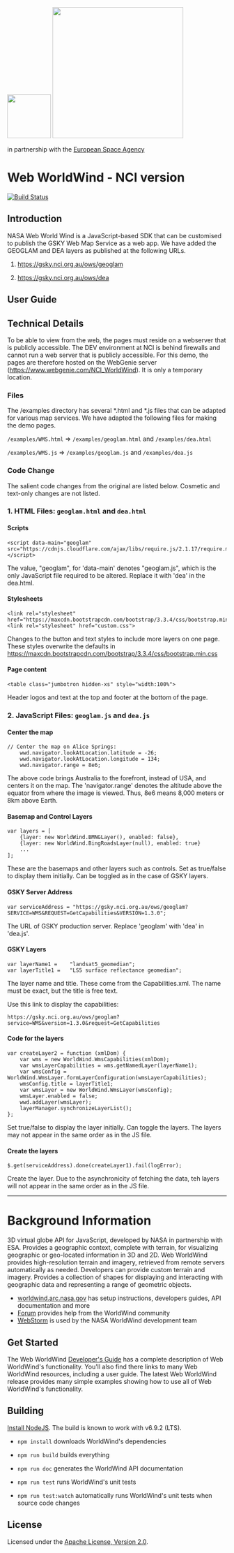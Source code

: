 <img src="https://worldwind.arc.nasa.gov/img/nasa-logo.svg" height="100"/>
<img src="http://nci.org.au/wp-content/uploads/2018/09/NCI-Australia-and-Text-website-2-2.png" style="width:300px"/>
<p>in partnership with the <a href="http://www.esa.int" target="_blank">European Space Agency</a></p>

# Web WorldWind - NCI version

[![Build Status](https://travis-ci.org/NASAWorldWind/WebWorldWind.svg?branch=develop)](https://github.com/asivapra/WebWorldWind/tree/develop)

## Introduction

NASA Web World Wind is a JavaScript-based SDK that can be customised to publish the GSKY Web Map Service as a web app. 
We have added the GEOGLAM and DEA layers as published at the following URLs.

1. https://gsky.nci.org.au/ows/geoglam

2. https://gsky.nci.org.au/ows/dea

## User Guide

## Technical Details

To be able to view from the web, the pages must reside on a webserver that is publicly accessible. The DEV environment
at NCI is behind firewalls and cannot run a web server that is publicly accessible. For this demo, the pages are
therefore hosted on the WebGenie server (https://www.webgenie.com/NCI_WorldWind). It is only a temporary location.

### Files

The /examples directory has several \*.html and \*.js files that can be adapted for various map services. We have 
adapted the following files for making the demo pages.

`/examples/WMS.html` => `/examples/geoglam.html` and `/examples/dea.html`

`/examples/WMS.js` => `/examples/geoglam.js` and `/examples/dea.js`

### Code Change

The salient code changes from the original are listed below. Cosmetic and text-only changes are not listed.

### 1. HTML Files: `geoglam.html` and `dea.html`

#### Scripts

	<script data-main="geoglam" src="https://cdnjs.cloudflare.com/ajax/libs/require.js/2.1.17/require.min.js"></script>

The value, "geoglam", for 'data-main' denotes "geoglam.js", which is the only JavaScript file required to be altered.
Replace it with 'dea' in the dea.html.

#### Stylesheets

	<link rel="stylesheet" href="https://maxcdn.bootstrapcdn.com/bootstrap/3.3.4/css/bootstrap.min.css">
	<link rel="stylesheet" href="custom.css">

Changes to the button and text styles to include more layers on one page. These styles overwrite the defaults 
in https://maxcdn.bootstrapcdn.com/bootstrap/3.3.4/css/bootstrap.min.css

#### Page content

	<table class="jumbotron hidden-xs" style="width:100%">

Header logos and text at the top and footer at the bottom of the page.
		
### 2. JavaScript Files: `geoglam.js` and `dea.js`

#### Center the map

	// Center the map on Alice Springs:
		wwd.navigator.lookAtLocation.latitude = -26; 
		wwd.navigator.lookAtLocation.longitude = 134;
		wwd.navigator.range = 8e6; 

The above code brings Australia to the forefront, instead of USA, and centers it on the map. The 'navigator.range' 
denotes the altitude above the equator from where the image is viewed. Thus, 8e6 means 8,000 meters or 8km above Earth.

#### Basemap and Control Layers

	var layers = [
    	{layer: new WorldWind.BMNGLayer(), enabled: false},
		{layer: new WorldWind.BingRoadsLayer(null), enabled: true}
		...
	];

These are the basemaps and other layers such as controls. Set as true/false to display them initially. Can be toggled
as in the case of GSKY layers.

#### GSKY Server Address

	var serviceAddress = "https://gsky.nci.org.au/ows/geoglam?SERVICE=WMS&REQUEST=GetCapabilities&VERSION=1.3.0";

The URL of GSKY production server. Replace 'geoglam' with 'dea' in 'dea.js'.

#### GSKY Layers

	var layerName1 = 	"landsat5_geomedian";
	var layerTitle1 = 	"LS5 surface reflectance geomedian";

The layer name and title. These come from the Capabilities.xml. The name must be exact, but the title is free text.

Use this link to display the capabilities: 

	https://gsky.nci.org.au/ows/geoglam?service=WMS&version=1.3.0&request=GetCapabilities

#### Code for the layers	
	
    var createLayer2 = function (xmlDom) {
		var wms = new WorldWind.WmsCapabilities(xmlDom);
		var wmsLayerCapabilities = wms.getNamedLayer(layerName1);
		var wmsConfig = WorldWind.WmsLayer.formLayerConfiguration(wmsLayerCapabilities);
		wmsConfig.title = layerTitle1;
		var wmsLayer = new WorldWind.WmsLayer(wmsConfig);
		wmsLayer.enabled = false;
		wwd.addLayer(wmsLayer);
		layerManager.synchronizeLayerList();
	};

Set true/false to display the layer initially. Can toggle the layers. The layers may not appear in the 
same order as in the JS file.

#### Create the layers

	$.get(serviceAddress).done(createLayer1).fail(logError);
	
Create the layer. Due to the asynchronicity of fetching the data, teh layers will not appear in the same
order as in the JS file.
     
---------------------------------------------------------------

# Background Information

3D virtual globe API for JavaScript, developed by NASA in partnership with ESA. Provides a geographic context, complete with terrain, 
for visualizing geographic or geo-located information in 3D and 2D. Web WorldWind provides high-resolution terrain and 
imagery, retrieved from remote servers automatically as needed. Developers can provide custom terrain and imagery.
Provides a collection of shapes for displaying and interacting with geographic data and representing a range of 
geometric objects.   

- [worldwind.arc.nasa.gov](https://worldwind.arc.nasa.gov) has setup instructions, developers guides, API documentation and more
- [Forum](https://forum.worldwindcentral.com) provides help from the WorldWind community
- [WebStorm](https://www.jetbrains.com/webstorm) is used by the NASA WorldWind development team

## Get Started

The Web WorldWind [Developer's Guide](https://worldwind.arc.nasa.gov/web) has a complete description of Web 
WorldWind's functionality. You'll also find there links to many Web WorldWind resources, including a user guide. The 
latest Web WorldWind release provides many simple examples showing how to use all of Web WorldWind's functionality.

## Building

[Install NodeJS](https://nodejs.org). The build is known to work with v6.9.2 (LTS).

- `npm install` downloads WorldWind's dependencies

- `npm run build` builds everything

- `npm run doc` generates the WorldWind API documentation

- `npm run test` runs WorldWind's unit tests

- `npm run test:watch` automatically runs WorldWind's unit tests when source code changes

## License

Licensed under the [Apache License, Version 2.0](https://apache.org/licenses/LICENSE-2.0).
